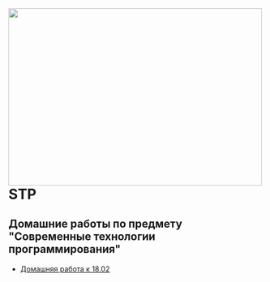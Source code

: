 <img src=https://kartinki-dlya-srisovki.ru/wp-content/uploads/2018/06/kartinki-dlya-srisovki-pikachu-2.jpg width="500" height="350" align="left"/>

# STP
## Домашние работы по предмету "Современные технологии программирования"

* [Домашняя работа к 18.02](https://github.com/Veroniqques/STP-untitled1/tree/master/Home_Task)

